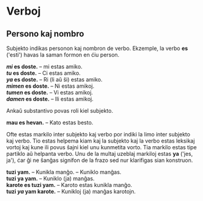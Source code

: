 
# Verboj

## Persono kaj nombro

Subjekto indikas personon kaj nombron de verbo.
Ekzemple, la verbo
**es**
('esti') havas la saman formon en ćiu person.

**_mi_ es doste.**
– mi estas amiko.  
**_tu_ es doste.**
– Ci estas amiko.  
**_ya_ es doste.**
– Ri (li aŭ ŝi) estas amiko.  
**_mimen_ es doste.**
– Ni estas amikoj.  
**_tumen_ es doste.**
– Vi estas amikoj.  
**_damen_ es doste.**
– Ili estas amikoj.

Ankaŭ substantivo povas roli kiel subjekto.

**mau es hevan.**
– Kato estas besto.

Ofte estas markilo inter subjekto kaj verbo
por indiki la limo inter subjekto kaj verbo.
Tio estas helpema kiam kaj la subjekto kaj la verbo estas leksikaj vortoj
kaj kune ili povus ŝajni kiel unu kunmetita vorto.
Tia markilo estas tipe partiklo aŭ helpanta verbo.
Unu de la multaj uzeblaj markiloj estas
**ya**
('jes, ja'),
ćar ĝi ne ŝanĝas signifon de la frazo
sed nur klarifigas sian konstruon.

**tuzi yam.**
– Kunikla manĝo. – Kuniklo manĝas.  
**tuzi ya yam.**
– Kuniklo (ja) manĝas.  
**karote es tuzi yam.**
– Karoto estas kunikla manĝo.  
**tuzi _ya_ yam karote.**
– Kunikloj (ja) manĝas karotojn.
